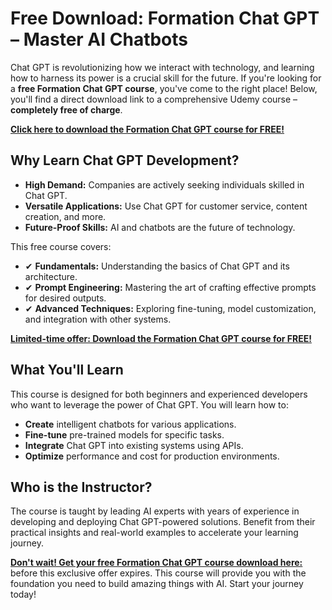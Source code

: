 # Free Download: Formation Chat GPT – Master AI Chatbots

Chat GPT is revolutionizing how we interact with technology, and learning how to harness its power is a crucial skill for the future. If you're looking for a **free Formation Chat GPT course**, you've come to the right place! Below, you'll find a direct download link to a comprehensive Udemy course – **completely free of charge**.

[**Click here to download the Formation Chat GPT course for FREE!**](https://udemywork.com/formation-chat-gpt)

## Why Learn Chat GPT Development?

*   **High Demand:** Companies are actively seeking individuals skilled in Chat GPT.
*   **Versatile Applications:** Use Chat GPT for customer service, content creation, and more.
*   **Future-Proof Skills:** AI and chatbots are the future of technology.

This free course covers:

*   ✔ **Fundamentals:** Understanding the basics of Chat GPT and its architecture.
*   ✔ **Prompt Engineering:** Mastering the art of crafting effective prompts for desired outputs.
*   ✔ **Advanced Techniques:** Exploring fine-tuning, model customization, and integration with other systems.

[**Limited-time offer: Download the Formation Chat GPT course for FREE!**](https://udemywork.com/formation-chat-gpt)

## What You'll Learn

This course is designed for both beginners and experienced developers who want to leverage the power of Chat GPT. You will learn how to:

*   **Create** intelligent chatbots for various applications.
*   **Fine-tune** pre-trained models for specific tasks.
*   **Integrate** Chat GPT into existing systems using APIs.
*   **Optimize** performance and cost for production environments.

## Who is the Instructor?

The course is taught by leading AI experts with years of experience in developing and deploying Chat GPT-powered solutions. Benefit from their practical insights and real-world examples to accelerate your learning journey.

[**Don't wait! Get your free Formation Chat GPT course download here:**](https://udemywork.com/formation-chat-gpt) before this exclusive offer expires. This course will provide you with the foundation you need to build amazing things with AI. Start your journey today!
